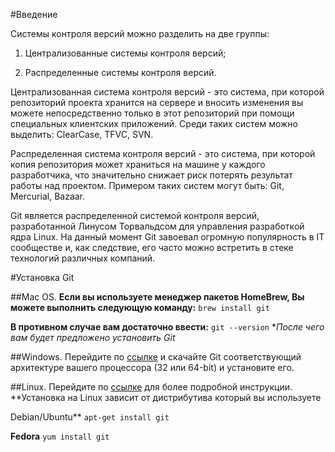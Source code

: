 #Введение

Системы контроля версий можно разделить на две группы:

1. Централизованные системы контроля версий;

2. Распределенные системы контроля версий.

Централизованная система контроля версий - это система, при которой репозиторий проекта хранится на сервере и вносить изменения вы можете непосредственно только в этот репозиторий при помощи специальных клиентских приложений. Среди таких систем можно выделить: ClearCase, TFVC, SVN.

Распределенная система контроля версий - это система, при которой копия репозитория может храниться на машине у каждого разработчика, что значительно снижает риск потерять результат работы над проектом. Примером таких систем могут быть: Git, Mercurial, Bazaar.

Git является распределенной системой контроля версий, разработанной Линусом Торвальдсом для управления разработкой ядра Linux. На данный момент Git завоевал огромную популярность в IT сообществе и, как следствие, его часто можно встретить в стеке технологий различных компаний.

#Установка Git

##Mac OS.
**Если вы используете менеджер пакетов HomeBrew,
Вы можете выполнить следующую команду:**
`brew install git`

**В противном случае вам достаточно ввести:**
`git --version`
**После чего вам будет предложено установить Git*

##Windows. 
Перейдите по [ссылке](https://git-scm.com/download/win) и скачайте Git соответствующий архитектуре вашего процессора (32 или 64-bit) и установите его.

##Linux. 
Перейдите по [ссылке](https://git-scm.com/download/linux) для более подробной инструкции.
**Установка на Linux зависит от дистрибутива который вы используете

Debian/Ubuntu**
`apt-get install git`

**Fedora**
`yum install git`
